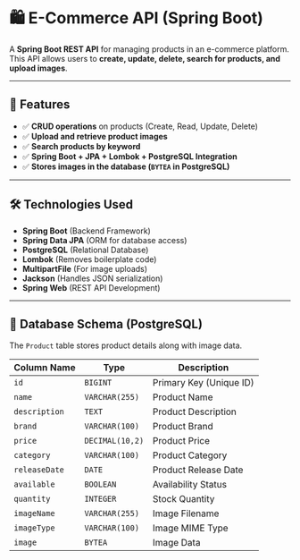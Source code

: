# 🛍️ E-Commerce API (Spring Boot)

A **Spring Boot REST API** for managing products in an e-commerce platform.  
This API allows users to **create, update, delete, search for products, and upload images**.

---

## 🚀 Features
- ✅ **CRUD operations** on products (Create, Read, Update, Delete)
- ✅ **Upload and retrieve product images**
- ✅ **Search products by keyword**
- ✅ **Spring Boot + JPA + Lombok + PostgreSQL Integration**
- ✅ **Stores images in the database (`BYTEA` in PostgreSQL)**

---

## 🛠️ Technologies Used
- **Spring Boot** (Backend Framework)
- **Spring Data JPA** (ORM for database access)
- **PostgreSQL** (Relational Database)
- **Lombok** (Removes boilerplate code)
- **MultipartFile** (For image uploads)
- **Jackson** (Handles JSON serialization)
- **Spring Web** (REST API Development)

---

## 📌 Database Schema (PostgreSQL)
The `Product` table stores product details along with image data.

| Column Name    | Type            | Description |
|---------------|----------------|-------------|
| `id`          | `BIGINT`        | Primary Key (Unique ID) |
| `name`        | `VARCHAR(255)`  | Product Name |
| `description` | `TEXT`          | Product Description |
| `brand`       | `VARCHAR(100)`  | Product Brand |
| `price`       | `DECIMAL(10,2)` | Product Price |
| `category`    | `VARCHAR(100)`  | Product Category |
| `releaseDate` | `DATE`          | Product Release Date |
| `available`   | `BOOLEAN`       | Availability Status |
| `quantity`    | `INTEGER`       | Stock Quantity |
| `imageName`   | `VARCHAR(255)`  | Image Filename |
| `imageType`   | `VARCHAR(100)`  | Image MIME Type |
| `image`       | `BYTEA`         | Image Data |
